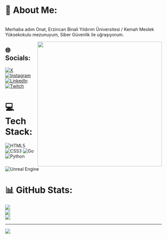 # 💫 About Me:

<br>Merhaba adım Onat, Erzincan Binali Yıldırım Üniversitesi / Kemah Meslek Yüksekokulu mezunuyum, Siber Güvenlik ile uğraşıyorum.<br>

<img align=right src="/hackergif.gif" width=400>

## 🌐 Socials:
[![X](https://img.shields.io/badge/X-black.svg?logo=logoColor=white)](https://x.com/mystispy)
[![Instagram](https://img.shields.io/badge/Instagram-%23E4405F.svg?logo=Instagram&logoColor=white)](https://instagram.com/_onatd) 
[![LinkedIn](https://img.shields.io/badge/LinkedIn-%230077B5.svg?logo=linkedin&logoColor=white)](https://linkedin.com/in/onatdibo) 
[![Twitch](https://img.shields.io/badge/Twitch-%239146FF.svg?logo=Twitch&logoColor=white)](https://twitch.tv/mystispy) 

# 💻 Tech Stack:
![HTML5](https://img.shields.io/badge/html5-%23E34F26.svg?style=for-the-badge&logo=html5&logoColor=white) 
![CSS3](https://img.shields.io/badge/css3-%231572B6.svg?style=for-the-badge&logo=css3&logoColor=white) 
![Go](https://img.shields.io/badge/go-%2300ADD8.svg?style=for-the-badge&logo=go&logoColor=white) 
![Python](https://img.shields.io/badge/python-3670A0?style=for-the-badge&logo=python&logoColor=ffdd54) 
![Unreal Engine](https://img.shields.io/badge/unrealengine-%23313131.svg?style=for-the-badge&logo=unrealengine&logoColor=white)

# 📊 GitHub Stats:
![](https://github-readme-stats.vercel.app/api?username=mysti-spy&theme=dark&hide_border=false&include_all_commits=false&count_private=false)<br/>
![](https://github-readme-streak-stats.herokuapp.com/?user=mysti-spy&theme=dark&hide_border=false)<br/>
![](https://github-readme-stats.vercel.app/api/top-langs/?username=mysti-spy&theme=dark&hide_border=false&include_all_commits=false&count_private=false&layout=compact)

---
[![](https://visitcount.itsvg.in/api?id=mysti-spy&icon=0&color=0)](https://visitcount.itsvg.in)
